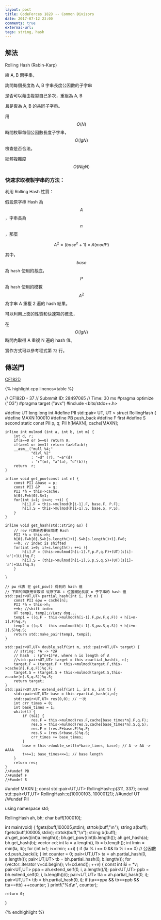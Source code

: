 ```yaml
---
layout: post
title: CodeForces 182D -- Common Divisors
date: 2017-07-12 23:00
comments: true
external-url:
tags: string, hash
---
```


## 解法

Rolling Hash (Rabin-Karp)

給 A, B 兩字串，

詢問每個長度為 A, B 字串長度公因數的子字串

是否可以藉由複製自己多次，重組為 A, B

且是否為 A, B 的共同子字串。

用 $$O(N)$$ 時間枚舉每個公因數長度子字串， $$O(lgN)$$ 檢查是否合法。

總體複雜度 $$O(NlgN)$$

### 快速求取複製字串的方法：

利用 Rolling Hash 性質：

假設原字串 Hash 為 $$A$$ ，字串長為 $$n$$ ，那麼

$$ A^{2} = \left( base^{n} + 1 \right) \times A \big( mod  P \big) $$

其中，$$base$$ 為 hash 使用的基底，$$P$$ 為 hash 使用的模數 $$A^{2}$$ 為字串 A 重複 2 遍的 hash 結果。

可以利用上面的性質和快速冪的概念，

在 $$O(lgN)$$ 時間內取得 A 重複 N 遍的 hash 值。

實作方式可以參考程式第 `72` 行。


## 傳送門

[CF182D](http://codeforces.com/contest/182/submission/28497065)


{% highlight cpp linenos=table %}

// CF182D - 37
// Submmit ID: 28497065
// Time: 30 ms
#pragma optimize ("O3")
#pragma target ("avx")
#include <bits/stdc++.h>

#define UT long long int
#define PII std::pair< UT, UT >
struct RollingHash {
#define MAXN 100010
#define PB push_back
#define F first
#define S second
    static const PII p, q;
    PII h[MAXN], cache[MAXN];

    inline int mulmod (int a, int b, int m) {
        int d, r;
        if(a==0 or b==0) return 0;
        if(a==1 or b==1) return (a>b?a:b);
        __asm__("mull %4;"
                "divl %2"
                : "=d" (r), "=a"(d)
                : "r"(m), "a"(a), "d"(b));
        return  r;
    }

    inline void get_pow(const int n) {
        const PII &base = p;
        const PII &P    = q;
        PII *h = this->cache;
        h[0].F=h[0].S=1;
        for(int i=1; i<=n; ++i) {
            h[i].F = this->mulmod(h[i-1].F, base.F, P.F);
            h[i].S = this->mulmod(h[i-1].S, base.S, P.S);
        }
    }

    inline void get_hash(std::string &s) {
        // rev 代表是否要反向建 Hash
        PII *h = this->h;
        h[0].F=h[0].S=h[s.length()+1].S=h[s.length()+1].F=0;
        ++h; // index is shifted
        for(int i=0; i!=s.length(); ++i ){
            h[i].F = (this->mulmod(h[i-1].F,p.F,q.F)+(UT)(s[i]-'a')+1LL)%q.F;
            h[i].S = (this->mulmod(h[i-1].S,p.S,q.S)+(UT)(s[i]-'a')+1LL)%q.S;
        }

    }

    // pw 代表 在 get_pow() 得到的 hash 值
    // 下面的函數用來取得 從原字串 i 位置開始長度 n 子字串的 hash 值
    std::pair<UT,UT> partial_hash(int i, int n) {
        const PII &pw = cache[n];
        PII *h = this->h;
        ++h; //shift index
        UT temp1, temp2;//Lazy dog...
        temp1 = ((q.F - this->mulmod(h[i-1].F,pw.F,q.F)) + h[i+n-1].F)%q.F;
        temp2 = ((q.S - this->mulmod(h[i-1].S,pw.S,q.S)) + h[i+n-1].S)%q.S;
        return std::make_pair(temp1, temp2);
    }

    std::pair<UT,UT> double_self(int n, std::pair<UT,UT> target) {
        // string: *A -> *2A
        // hash  : (p^n+1)*A, where n is length of A
        //std::pair<UT,UT> target = this->partial_hash(i, n);
        target.F = (target.F + this->mulmod(target.F,this->cache[n].F,q.F))%q.F;
        target.S = (target.S + this->mulmod(target.S,this->cache[n].S,q.S))%q.S;
        return target;
    }
    std::pair<UT,UT> extend_self(int i, int n, int t) {
        std::pair<UT,UT> base = this->partial_hash(i,n);
        std::pair<UT,UT> res(0,0); // 一次
        int crr_times = 0;
        int base_times = 1;
        while(t) {
            if (t&1) {
                res.F = this->mulmod(res.F,cache[base_times*n].F,q.F);
                res.S = this->mulmod(res.S,cache[base_times*n].S,q.S);
                res.F = (res.F+base.F)%q.F;
                res.S = (res.S+base.S)%q.S;
                crr_times += base_times;
            }
            base = this->double_self(n*base_times, base); // A -> AA -> AAAA
            t>>=1; base_times<<=1; // base length
        }
        return res;
    }
    //#undef PB
    //#undef F
    //#undef S
#undef MAXN
};
const std::pair<UT,UT> RollingHash::p(311, 337);
const std::pair<UT,UT> RollingHash::q(10000103, 10000121);
//#undef UT
//#undef PII

using namespace std;

RollingHash ah, bh;
char buff[100010];

int main(void) {
    fgets(buff,100005,stdin);
    strtok(buff,"\n");
    string a(buff);
    fgets(buff,100005,stdin);
    strtok(buff,"\n");
    string b(buff);
    ah.get_pow((int)a.length());
    bh.get_pow((int)b.length());
    ah.get_hash(a);
    bh.get_hash(b);
    vector<int> cd;
    int la = a.length(), lb = b.length();
    int lmin = min(la, lb);
    for (int i=1; i<=lmin; ++i) {
        if (la % i == 0 && lb % i == 0) // 公因數
            cd.push_back(i);
    }
    int counter = 0;
    pair<UT,UT> ta = ah.partial_hash(0, a.length());
    pair<UT,UT> tb = bh.partial_hash(0, b.length());
    for (vector<int>::iterator v=cd.begin(); v!=cd.end(); ++v) {
        const int &i = *v;
        pair<UT,UT> ppa = ah.extend_self(0, i, a.length()/i);
        pair<UT,UT> ppb = bh.extend_self(0, i, b.length()/i);
        pair<UT,UT> tta = ah.partial_hash(0, i);
        pair<UT,UT> ttb = bh.partial_hash(0, i);
        if (ta==ppa && tb==ppb && tta==ttb) ++counter;
    }
    printf("%d\n", counter);

    return 0;
}


{% endhighlight %}


